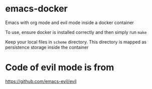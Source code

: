 # emacs-docker
Emacs  with org mode and evil mode inside a docker 
container

To use,  ensure docker  is installed correctly and 
then simply run `make` 

Keep your local files in `scheme` directory.  This 
directory is mapped as persistence
storage inside the container

# Code of evil mode is from 
https://github.com/emacs-evil/evil
